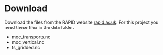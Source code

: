 # Download


Download the files from the RAPID website [rapid.ac.uk](https://rapid.ac.uk/challenge/data_download.php).
For this project you need these files in the data folder:

- moc_transports.nc
- moc_vertical.nc
- ts_gridded.nc

